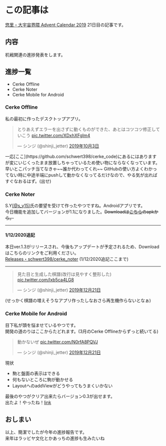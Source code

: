 # この記事は
[悠里・大宇宙界隈 Advent Calendar 2019](https://adventar.org/calendars/4508) 21日目の記事です。  

## 内容
机戦関連の進捗発表をします。

## 進捗一覧
- Cerke Offline
- Cerke Noter
- Cerke Mobile for Android

### Cerke Offline
私の最初に作ったデスクトップアプリ。  
<blockquote class="twitter-tweet" data-lang="ja"><p lang="ja" dir="ltr">とりあえずエラーを出さずに動くものができた、あとはコツコツ修正していこう <a href="https://t.co/XDxhXFgIm4">pic.twitter.com/XDxhXFgIm4</a></p>&mdash; シンジ (@shinji_jetter) <a href="https://twitter.com/shinji_jetter/status/1179770980509585409?ref_src=twsrc%5Etfw">2019年10月3日</a></blockquote>
一応[ここ](https://github.com/schwert398/cerke_code)にあるにはありますが変にいじくったまま放置しちゃっているため使い物にならなくなっています。  
早いとこパッチ当てなきゃ~~誰か代わってくれ~~  
GitHubの使い方よくわかってない時に中途半端にpushして動かなくなってるだけなので、やる気が出ればすぐなおるはず。(出せ)  

### Cerke Noter
S.Y[(@s_y15)](https://twitter.com/s_y15)氏の要望を受けて作ったやつですね。Androidアプリです。  
今日機能を追加してバージョンが1.1になりました。~~Downloadは[こちら](https://github.com/schwert398/cerke_noter/releases/tag/v1.1-beta)のapkから。~~  
***
#### 1/12/2020追記
本日ver.1.3がリリースされ、今後もアップデートが予定されるため、Downloadはこちらのリンクをご利用ください。  
[Releases・schwert398/cerke_noter](https://github.com/schwert398/cerke_noter/releases) (1/12/2020追記ここまで)
***
<blockquote class="twitter-tweet" data-lang="ja"><p lang="ja" dir="ltr">見た目と生成した棋譜(改行は見やすく整形した) <a href="https://t.co/lxb5ca4LG8">pic.twitter.com/lxb5ca4LG8</a></p>&mdash; シンジ (@shinji_jetter) <a href="https://twitter.com/shinji_jetter/status/1208367241449750529?ref_src=twsrc%5Etfw">2019年12月21日</a></blockquote>
(せっかく棋譜の増えそうなアプリ作ったしなおさら再生機作らないとなぁ)

### Cerke Mobile for Android
目下私が頭を悩ませているやつです。  
開発の道のりはここからたどれます。(3月のCerke Offlineからずっと続いてる)
<blockquote class="twitter-tweet" data-lang="ja"><p lang="ja" dir="ltr">動かないぜ <a href="https://t.co/N0rfA8PQVJ">pic.twitter.com/N0rfA8PQVJ</a></p>&mdash; シンジ (@shinji_jetter) <a href="https://twitter.com/shinji_jetter/status/1208295914294525953?ref_src=twsrc%5Etfw">2019年12月21日</a></blockquote>

現状  
- 駒と盤面の表示はできる  
- 何もないところに駒が動かせる
- LayoutへのaddViewがどうやってもうまくいかない  

最後のやつがクリア出来たらバージョン0.3が出せます。  
出たよ！やったね！[link](https://github.com/schwert398/cerke-mobile-for-android/releases/tag/v0.3.1-beta)

## おしまい
以上、簡潔でしたが今年の進捗報告です。  
来年はラッビヤ文化とかあっちの進捗も生みたいね
